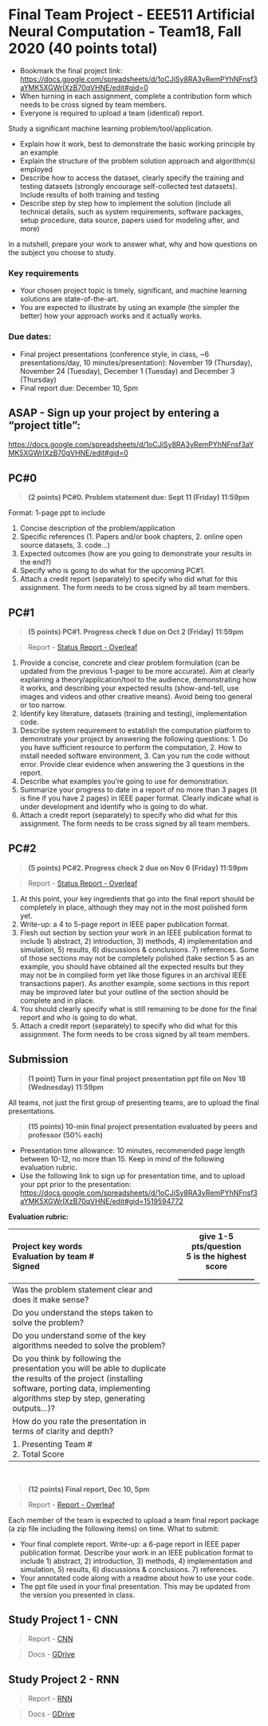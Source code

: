 # Final Team Project - EEE511 Artificial Neural Computation - Team18, Fall 2020 (40 points total)
* Bookmark the final project link:
https://docs.google.com/spreadsheets/d/1oCJiSy8RA3yRemPYhNFnsf3aYMK5XGWrIXzB70qVHNE/edit#gid=0
* When turning in each assignment, complete a contribution form which needs to be cross signed by team members.
* Everyone is required to upload a team (identical) report.

Study a significant machine learning problem/tool/application.
* Explain how it work, best to demonstrate the basic working principle by an example
* Explain the structure of the problem solution approach and algorithm(s) employed
* Describe how to access the dataset, clearly specify the training and testing datasets (strongly encourage self-collected test datasets). Include results of both training and testing
* Describe step by step how to implement the solution (include all technical details, such as system requirements, software packages, setup procedure, data source, papers used for modeling after, and more)

In a nutshell, prepare your work to answer what, why and how questions on the subject you choose to study.

### Key requirements
* Your chosen project topic is timely, significant, and machine learning solutions are state-of-the-art.
* You are expected to illustrate by using an example (the simpler the better) how your approach works and it actually works.
 
### Due dates:
* Final project presentations (conference style, in class, ~6 presentations/day, 10 minutes/presentation): November 19 (Thursday), November 24 (Tuesday), December 1 (Tuesday) and December 3 (Thursday)
* Final report due: December 10, 5pm
 
## ASAP - Sign up your project by entering a “project title”:
  https://docs.google.com/spreadsheets/d/1oCJiSy8RA3yRemPYhNFnsf3aYMK5XGWrIXzB70qVHNE/edit#gid=0


## PC#0
> <strong>(2 points) PC#0. Problem statement due: Sept 11 (Friday) 11:59pm</strong>

Format: 1-page ppt to include
1. Concise description of the problem/application
2. Specific references (1. Papers and/or book chapters, 2. online open source datasets, 3. code…)
3. Expected outcomes (how are you going to demonstrate your results in the end?)
4. Specify who is going to do what for the upcoming PC#1.
5. Attach a credit report (separately) to specify who did what for this assignment. The form needs to be cross signed by all team members.

## PC#1
> <strong>(5 points) PC#1.  Progress check 1 due on Oct 2 (Friday) 11:59pm</strong>

> Report - [Status Report - Overleaf](https://www.overleaf.com/6557283433khvmttnqztzm)

1. Provide a concise, concrete and clear problem formulation (can be updated from the previous 1-pager to be more accurate). Aim at clearly explaining a theory/application/tool to the audience, demonstrating how it works, and describing your expected results (show-and-tell, use images and videos and other creative means). Avoid being too general or too narrow. 
2. Identify key literature, datasets (training and testing), implementation code.
3. Describe system requirement to establish the computation platform to demonstrate your project by answering the following questions: 1. Do you have sufficient resource to perform the computation, 2. How to install needed software environment, 3. Can you run the code without error. Provide clear evidence when answering the 3 questions in the report. 
4. Describe what examples you’re going to use for demonstration.
5. Summarize your progress to date in a report of no more than 3 pages (it is fine if you have 2 pages) in IEEE paper format. Clearly indicate what is under development and identify who is going to do what. 
6. Attach a credit report (separately) to specify who did what for this assignment. The form needs to be cross signed by all team members.

## PC#2
> <strong>(5 points) PC#2.  Progress check 2 due on Nov 6 (Friday) 11:59pm</strong>

> Report - [Status Report - Overleaf](https://www.overleaf.com/project/5f88b023dee91200019b4cee)

1. At this point, your key ingredients that go into the final report should be completely in place, although they may not in the most polished form yet.
2. Write-up: a 4 to 5-page report in IEEE paper publication format. 
3. Flesh out section by section your work in an IEEE publication format to include 1) abstract, 2) introduction, 3) methods, 4) implementation and simulation, 5) results, 6) discussions & conclusions. 7) references. Some of those sections may not be completely polished (take section 5 as an example, you should have obtained all the expected results but they may not be in complied form yet like those figures in an archival IEEE transactions paper). As another example, some sections in this report may be improved later but your outline of the section should be complete and in place. 
4. You should clearly specify what is still remaining to be done for the final report and who is going to do what. 
5. Attach a credit report (separately) to specify who did what for this assignment. The form needs to be cross signed by all team members.

## Submission
> <strong>(1 point) Turn in your final project presentation ppt file on Nov 18 (Wednesday) 11:59pm</strong>

All teams, not just the first group of presenting teams, are to upload the final presentations. 

> <strong>(15 points) 10-min final project presentation evaluated by peers and professor (50% each)</strong>

* Presentation time allowance: 10 minutes, recommended page length between 10-12, no more than 15. Keep in mind of the following evaluation rubric.
* Use the following link to sign up for presentation time, and to upload your ppt prior to the presentation: https://docs.google.com/spreadsheets/d/1oCJiSy8RA3yRemPYhNFnsf3aYMK5XGWrIXzB70qVHNE/edit#gid=1519594772

<strong>Evaluation rubric:</strong>

| Project key words <br/> Evaluation by team # <br/> Signed                 | give 1-5 pts/question <br/> 5 is the highest score <br/> ____________________ |
| :------------------------------------------------------------------------- | :----------------------: |
| Was the problem statement clear and does it make sense?                   |                        |
| Do you understand the steps taken to solve the problem?                   |                        |
| Do you understand some of the key algorithms needed to solve the problem? |                        |
| Do you think by following the presentation you will be able to duplicate <br/>the results of the project (installing software, porting data, implementing algorithms step by step, generating outputs…)?   |                        |
| How do you rate the presentation in terms of clarity and depth?           |                        |
| 1. Presenting Team #<br/> 2. Total Score                                   |                        |

 
> <strong>(12 points) Final report, Dec 10, 5pm</strong>

> Report - [Report - Overleaf](https://www.overleaf.com/3946469171hrgdhdcgcnqz)

Each member of the team is expected to upload a team final report package (a zip file including the following items) on time.
What to submit:
* Your final complete report. Write-up: a 6-page report in IEEE paper publication format. Describe your work in an IEEE publication format to include 1) abstract, 2) introduction, 3) methods, 4) implementation and simulation, 5) results, 6) discussions & conclusions. 7) references. 
* Your annotated code along with a readme about how to use your code.
* The ppt file used in your final presentation. This may be updated from the version you presented in class.



## Study Project 1 - CNN

> Report - [CNN](https://www.overleaf.com/project/5fa12ce1ff679f37c5db12af)

> Docs - [GDrive](https://drive.google.com/drive/folders/16hKIddEn2EYPi2HQyjAsYF_5jp8G9_6c?usp=sharing)

## Study Project 2 - RNN

> Report - [RNN](https://www.overleaf.com/project/5fa12cf1ff679f76b0db12ee)

> Docs - [GDrive](https://drive.google.com/drive/folders/1WUyndWUQhnMuT02wfWJ48N467CDW_KpF?usp=sharing)

